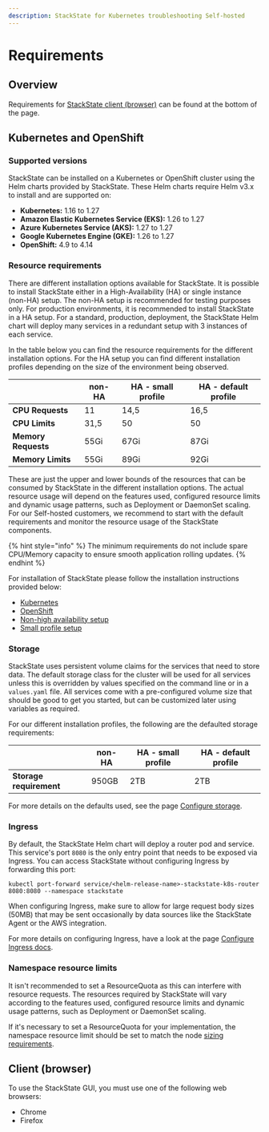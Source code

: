 ```yaml
---
description: StackState for Kubernetes troubleshooting Self-hosted
---
```


# Requirements

## Overview

Requirements for [StackState client \(browser\)](#client-browser) can be found at the bottom of the page.

## Kubernetes and OpenShift

### Supported versions

StackState can be installed on a Kubernetes or OpenShift cluster using the Helm charts provided by StackState. These Helm charts require Helm v3.x to install and are supported on:
* **Kubernetes:** 1.16 to 1.27
* **Amazon Elastic Kubernetes Service (EKS):** 1.26 to 1.27
* **Azure Kubernetes Service (AKS):** 1.27 to 1.27
* **Google Kubernetes Engine (GKE):** 1.26 to 1.27
* **OpenShift:** 4.9 to 4.14

### Resource requirements

There are different installation options available for StackState. It is possible to install StackState either in a High-Availability (HA) or single instance (non-HA) setup. The non-HA setup is recommended for testing purposes only. For production environments, it is recommended to install StackState in a HA setup. For a standard, production, deployment, the StackState Helm chart will deploy many services in a redundant setup with 3 instances of each service.

In the table below you can find the resource requirements for the different installation options. For the HA setup you can find different installation profiles depending on the size of the environment being observed.

| | non-HA | HA - small profile | HA - default profile |
| --- | --- | --- | --- |
| **CPU Requests** | 11 | 14,5 | 16,5 |
| **CPU Limits** | 31,5 | 50 | 50 |
| **Memory Requests** | 55Gi | 67Gi | 87Gi |
| **Memory Limits** | 55Gi | 89Gi | 92Gi |

These are just the upper and lower bounds of the resources that can be consumed by StackState in the different installation options. The actual resource usage will depend on the features used, configured resource limits and dynamic usage patterns, such as Deployment or DaemonSet scaling. For our Self-hosted customers, we recommend to start with the default requirements and monitor the resource usage of the StackState components.

{% hint style="info" %}
The minimum requirements do not include spare CPU/Memory capacity to ensure smooth application rolling updates.
{% endhint %}

For installation of StackState please follow the installation instructions provided below:
- [Kubernetes](/setup/install-stackstate/kubernetes_openshift/kubernetes_install.md)
- [OpenShift](/setup/install-stackstate/kubernetes_openshift/openshift_install.md)
- [Non-high availability setup](/setup/install-stackstate/kubernetes_openshift/non_high_availability_setup.md)
- [Small profile setup](/setup/install-stackstate/kubernetes_openshift/small_profile_setup.md)

### Storage

StackState uses persistent volume claims for the services that need to store data. The default storage class for the cluster will be used for all services unless this is overridden by values specified on the command line or in a `values.yaml` file. All services come with a pre-configured volume size that should be good to get you started, but can be customized later using variables as required.

For our different installation profiles, the following are the defaulted storage requirements:

| | non-HA | HA - small profile | HA - default profile |
| --- | --- | --- | --- |
| **Storage requirement** | 950GB | 2TB | 2TB |

For more details on the defaults used, see the page [Configure storage](/setup/install-stackstate/kubernetes_openshift/storage.md).

### Ingress

By default, the StackState Helm chart will deploy a router pod and service. This service's port `8080` is the only entry point that needs to be exposed via Ingress. You can access StackState without configuring Ingress by forwarding this port:

```text
kubectl port-forward service/<helm-release-name>-stackstate-k8s-router 8080:8080 --namespace stackstate
```

When configuring Ingress, make sure to allow for large request body sizes \(50MB\) that may be sent occasionally by data sources like the StackState Agent or the AWS integration.

For more details on configuring Ingress, have a look at the page [Configure Ingress docs](/setup/install-stackstate/kubernetes_openshift/ingress.md).

### Namespace resource limits

It isn't recommended to set a ResourceQuota as this can interfere with resource requests. The resources required by StackState will vary according to the features used, configured resource limits and dynamic usage patterns, such as Deployment or DaemonSet scaling.

If it's necessary to set a ResourceQuota for your implementation, the namespace resource limit should be set to match the node [sizing requirements](requirements.md#resource-requirements).

## Client \(browser\)

To use the StackState GUI, you must use one of the following web browsers:

* Chrome
* Firefox
